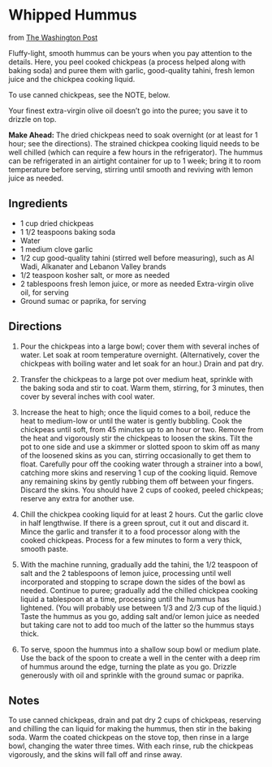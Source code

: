 # Whipped Hummus
from [The Washington Post](https://www.washingtonpost.com/recipes/whipped-hummus/14882/)

Fluffy-light, smooth hummus can be yours when you pay attention to the details. Here, you peel cooked chickpeas (a process helped along with baking soda) and puree them with garlic, good-quality tahini, fresh lemon juice and the chickpea cooking liquid.

To use canned chickpeas, see the NOTE, below.

Your finest extra-virgin olive oil doesn’t go into the puree; you save it to drizzle on top.

**Make Ahead:** The dried chickpeas need to soak overnight (or at least for 1 hour; see the directions). The strained chickpea cooking liquid needs to be well chilled (which can require a few hours in the refrigerator). The hummus can be refrigerated in an airtight container for up to 1 week; bring it to room temperature before serving, stirring until smooth and reviving with lemon juice as needed.

## Ingredients
* 1 cup dried chickpeas
* 1 1/2 teaspoons baking soda
* Water
* 1 medium clove garlic
* 1/2 cup good-quality tahini (stirred well before measuring), such as Al Wadi, Alkanater and Lebanon Valley brands
* 1/2 teaspoon kosher salt, or more as needed
* 2 tablespoons fresh lemon juice, or more as needed Extra-virgin olive oil, for serving
* Ground sumac or paprika, for serving

## Directions
1. Pour the chickpeas into a large bowl; cover them with several inches of water. Let soak at room temperature overnight. (Alternatively, cover the chickpeas with boiling water and let soak for an hour.) Drain and pat dry.

2. Transfer the chickpeas to a large pot over medium heat, sprinkle with the baking soda and stir to coat. Warm them, stirring, for 3 minutes, then cover by several inches with cool water.

3. Increase the heat to high; once the liquid comes to a boil, reduce the heat to medium-low or until the water is gently bubbling. Cook the chickpeas until soft, from 45 minutes up to an hour or two. Remove from the heat and vigorously stir the chickpeas to loosen the skins. Tilt the pot to one side and use a skimmer or slotted spoon to skim off as many of the loosened skins as you can, stirring occasionally to get them to float. Carefully pour off the cooking water through a strainer into a bowl, catching more skins and reserving 1 cup of the cooking liquid. Remove any remaining skins by gently rubbing them off between your fingers. Discard the skins. You should have 2 cups of cooked, peeled chickpeas; reserve any extra for another use.

4. Chill the chickpea cooking liquid for at least 2 hours.
Cut the garlic clove in half lengthwise. If there is a green sprout, cut it out and discard it. Mince the garlic and transfer it to a food processor along with the cooked chickpeas. Process for a few minutes to form a very thick, smooth paste.

5. With the machine running, gradually add the tahini, the 1/2 teaspoon of salt and the 2 tablespoons of lemon juice, processing until well incorporated and stopping to scrape down the sides of the bowl as needed. Continue to puree; gradually add the chilled chickpea cooking liquid a tablespoon at a time, processing until the hummus has lightened. (You will probably use between 1/3 and 2/3 cup of the liquid.) Taste the hummus as you go, adding salt and/or lemon juice as needed but taking care not to add too much of the latter so the hummus stays thick.

6. To serve, spoon the hummus into a shallow soup bowl or medium plate. Use the back of the spoon to create a well in the center with a deep rim of hummus around the edge, turning the plate as you go. Drizzle generously with oil and sprinkle with the ground sumac or paprika.

## Notes
To use canned chickpeas, drain and pat dry 2 cups of chickpeas, reserving and chilling the can liquid for making the hummus, then stir in the baking soda. Warm the coated chickpeas on the stove top, then rinse in a large bowl, changing the water three times. With each rinse, rub the chickpeas vigorously, and the skins will fall off and rinse away.
